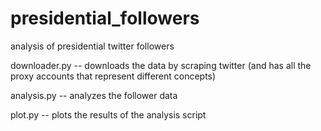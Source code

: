 # presidential_followers
analysis of presidential twitter followers

downloader.py -- downloads the data by scraping twitter (and has all the proxy accounts that represent different concepts)

analysis.py -- analyzes the follower data

plot.py -- plots the results of the analysis script

